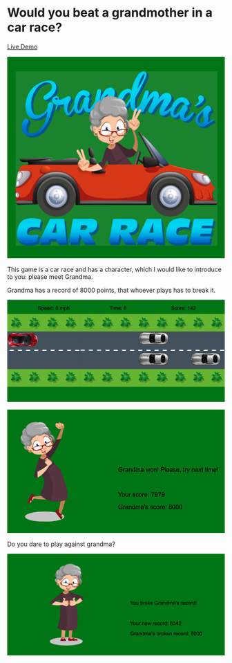 # Would you beat a grandmother in a car race?

[Live Demo](https://andreialvarez.github.io/Grandma-s-Car-Race/)

![Logo](https://github.com/andreiAlvarez/Grandma-s-Car-Race/blob/master/Grandma's%20Car%20Race%20Logo.png)

This game is a car race and has a character, which I would like to introduce to you: please meet Grandma. 

Grandma has a record of 8000 points, that whoever plays has to break it.

![Car Race](https://github.com/andreiAlvarez/Grandma-s-Car-Race/blob/master/Screen%20One%20Game.png)

![If Grandma wins](https://github.com/andreiAlvarez/Grandma-s-Car-Race/blob/master/Grandma%20won!.png)

Do you dare to play against grandma? 

![If you are the winner](https://github.com/andreiAlvarez/Grandma-s-Car-Race/blob/master/Broken%20Record.png)





